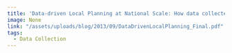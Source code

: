 ```yaml
---
title: 'Data-driven Local Planning at National Scale: How data collected on mobile phones enable a Conditional Grants Scheme in Nigeria'
image: None
link: "/assets/uploads/blog/2013/09/DataDrivenLocalPlanning_Final.pdf"
tags:
  - Data Collection
---
```

